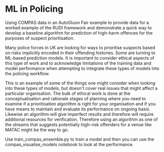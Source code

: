 # ML in Policing 
Using COMPAS data in an AutoGluon Fair example to provide data for a worked example of the RUDI framework and demonstrate a quick way to develop a baseline algorithm for prediction of high-harm offences for the purposes of suspect prioritisation. 

Many police forces in UK are looking for ways to prioritise suspects based on risks implicitly encoded in their offending histories. Some are turning to ML-based prediction models. It is important to consider ethical aspects of this type of work and to acknowledge limitations of the training data and model performance when attempting to integrate these types of models into the policing workflow. 

This is an example of some of the things one might consider when looking into these types of models, but doesn't cover real issues that might affect a particular organisation. The bulk of ethical work is done at the conceptualisation and rationale stages of planning where you need to examine if a prioritisation algorithm is right for your organisation and if you have means to maintain and evaluate its performance on ongoing basis. Likewise an algorithm will give imperfect results and therefore will require additional resources for verification. Therefore using an algorithm as one of the streams that suggests potentially high-risk offenders for a venue like MATAC might be the way to go. 

Use train_compas_ensemble.py to train a model and then you can use the compas_visualise_models notebook to look at the performance. 


